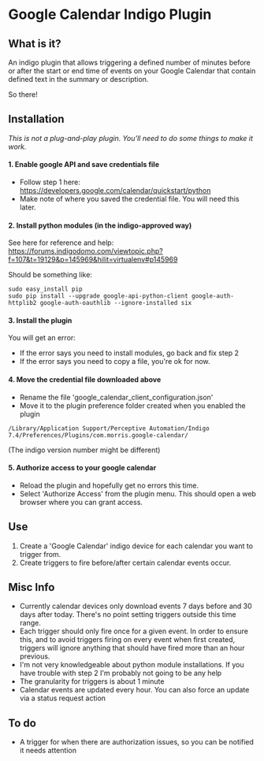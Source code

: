 # Google Calendar Indigo Plugin

## What is it?

An indigo plugin that allows triggering a defined number of minutes before or after the start or end time of events on your Google Calendar that contain defined text in the summary or description.

So there!

## Installation

*This is _not_ a plug-and-play plugin.  You'll need to do some things to make it work.*

#### 1. Enable google API and save credentials file

+ Follow step 1 here: https://developers.google.com/calendar/quickstart/python
+ Make note of where you saved the credential file.  You will need this later.

#### 2. Install python modules (in the indigo-approved way)

See here for reference and help: https://forums.indigodomo.com/viewtopic.php?f=107&t=19129&p=145969&hilit=virtualenv#p145969

Should be something like:
```
sudo easy_install pip
sudo pip install --upgrade google-api-python-client google-auth-httplib2 google-auth-oauthlib --ignore-installed six
```

#### 3. Install the plugin
You will get an error:
+ If the error says you need to install modules, go back and fix step 2
+ If the error says you need to copy a file, you're ok for now.

#### 4. Move the credential file downloaded above
+ Rename the file 'google_calendar_client_configuration.json'
+ Move it to the plugin preference folder created when you enabled the plugin

```
/Library/Application Support/Perceptive Automation/Indigo 7.4/Preferences/Plugins/com.morris.google-calendar/
```
(The indigo version number might be different)

#### 5. Authorize access to your google calendar

+ Reload the plugin and hopefully get no errors this time.
+ Select 'Authorize Access' from the plugin menu.  This should open a web browser where you can grant access.

## Use

1. Create a 'Google Calendar' indigo device for each calendar you want to trigger from.
2. Create triggers to fire before/after certain calendar events occur.

## Misc Info

+ Currently calendar devices only download events 7 days before and 30 days after today.  There's no point setting triggers outside this time range.
+ Each trigger should only fire once for a given event. In order to ensure this, and to avoid triggers firing on every event when first created, triggers will ignore anything that should have fired more than an hour previous.
+ I'm not very knowledgeable about python module installations.  If you have trouble with step 2 I'm probably not going to be any help
+ The granularity for triggers is about 1 minute
+ Calendar events are updated every hour.  You can also force an update via a status request action

## To do

+ A trigger for when there are authorization issues, so you can be notified it needs attention
